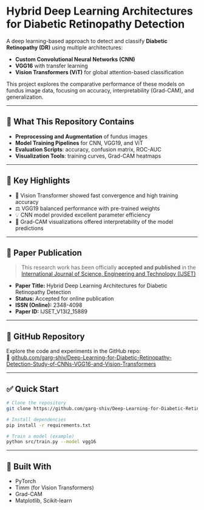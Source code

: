 # Hybrid Deep Learning Architectures for Diabetic Retinopathy Detection

A deep learning-based approach to detect and classify **Diabetic Retinopathy (DR)** using multiple architectures:  
- **Custom Convolutional Neural Networks (CNN)**  
- **VGG16** with transfer learning  
- **Vision Transformers (ViT)** for global attention-based classification

This project explores the comparative performance of these models on fundus image data, focusing on accuracy, interpretability (Grad-CAM), and generalization.

---

## 🚀 What This Repository Contains

- **Preprocessing and Augmentation** of fundus images
- **Model Training Pipelines** for CNN, VGG19, and ViT
- **Evaluation Scripts**: accuracy, confusion matrix, ROC-AUC
- **Visualization Tools**: training curves, Grad-CAM heatmaps

---

## 🔬 Key Highlights

- 🧠 Vision Transformer showed fast convergence and high training accuracy  
- ⚖️ VGG19 balanced performance with pre-trained weights  
- 💡 CNN model provided excellent parameter efficiency  
- 🎯 Grad-CAM visualizations offered interpretability of the model predictions

---

## 🧾 Paper Publication

> This research work has been officially **accepted and published** in the  
> [International Journal of Science, Engineering and Technology (IJSET)](https://www.ijset.in)

- **Paper Title:** Hybrid Deep Learning Architectures for Diabetic Retinopathy Detection  
- **Status:** Accepted for online publication  
- **ISSN (Online):** 2348-4098  
- **Paper ID:** IJSET_V13I2_15889  

---

## 📂 GitHub Repository

Explore the code and experiments in the GitHub repo:  
🔗 [github.com/garg-shiv/Deep-Learning-for-Diabetic-Retinopathy-Detection-Study-of-CNNs-VGG16-and-Vision-Transformers](https://github.com/garg-shiv/Deep-Learning-for-Diabetic-Retinopathy-Detection-Study-of-CNNs-VGG16-and-Vision-Transformers)

---

## ✅ Quick Start

```bash
# Clone the repository
git clone https://github.com/garg-shiv/Deep-Learning-for-Diabetic-Retinopathy-Detection-Study-of-CNNs-VGG16-and-Vision-Transformers.git

# Install dependencies
pip install -r requirements.txt

# Train a model (example)
python src/train.py --model vgg16
```

---

## 🧠 Built With

- PyTorch
- Timm (for Vision Transformers)
- Grad-CAM
- Matplotlib, Scikit-learn
